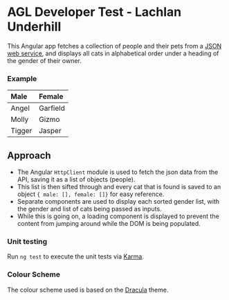 # AGL Developer Test - Lachlan Underhill

This Angular app fetches a collection of people and their pets from a [JSON web service](http://agl-developer-test.azurewebsites.net/people.json), and displays all cats in alphabetical order under a heading of the gender of their owner.

### Example

| Male   | Female   |
| :----- | :------- |
| Angel  | Garfield |
| Molly  | Gizmo    |
| Tigger | Jasper   |

## Approach

* The Angular `HttpClient` module is used to fetch the json data from the API, saving it as a list of objects (people).
* This list is then sifted through and every cat that is found is saved to an object `{ male: [], female: []}` for easy reference.
* Separate components are used to display each sorted gender list, with the gender and list of cats being passed as inputs.
* While this is going on, a loading component is displayed to prevent the content from jumping around while the DOM is being populated.

### Unit testing

Run `ng test` to execute the unit tests via [Karma](https://karma-runner.github.io).

### Colour Scheme

The colour scheme used is based on the [Dracula](https://draculatheme.com/) theme.

